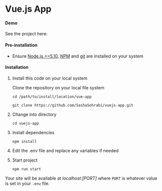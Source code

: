 # Vue.js App

#### Demo

See the project here: 

#### Pre-installation

- Ensure [Node.js  >=5.10](https://nodejs.org/en/download/), [NPM](https://docs.npmjs.com) and [git](https://git-scm.com/book/en/v2/Getting-Started-Installing-Git) are installed on your system


#### Installation

1. Install this code on your local system
    
    Clone the repository on your local file system
    
    ```
    cd /path/to/install/location/vue-app
    
    git clone https://github.com/SashaSohrabi/vuejs-app.git

    ```  
   
2. Change into directory

    ```
    cd vuejs-app
    ```
    
3. Install dependencies

    ```
    npm install
    ```

4. Edit the .env file and replace any variables if needed
            
5. Start project

    ```
    npm run start
    ```

Your site will be available at *localhost:[PORT]* where `PORT` is whatever value is set in your `.env` file.

